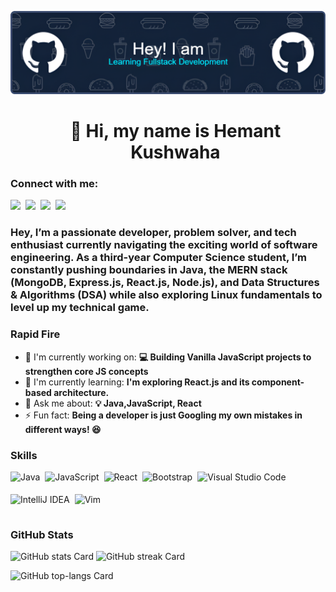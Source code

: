 ![Profile views](https://github.com/hemant-kushwaha/hemant-kushwaha/blob/main/github-header-image%20(5)_enhanced.png)

<div id="toc">
  <ul align="center" style="list-style: none">
    <summary>
      <h1>
        👋 Hi, my name is Hemant Kushwaha
      </h1>
    </summary>
  </ul>
</div>

**<h3 align="left">Connect with me:</h3>** 
<p align="left"><a href="hemantkushofficial@gmail.com" target="_blank"><img src="https://img.shields.io/badge/Gmail-D14836?style=for-the-badge&logo=gmail&logoColor=white" height="28" style="margin-right: 4px"></a> <a href="https://github.com/hemant-kushwaha" target="_blank"><img src="https://img.shields.io/badge/GitHub-100000?style=for-the-badge&logo=github&logoColor=white" height="28" style="margin-right: 4px"></a> <a href="https://www.linkedin.com/in/hemant-kushwaha-39505b256" target="_blank"><img src="https://img.shields.io/badge/LinkedIn-0077B5?style=for-the-badge&logo=linkedin&logoColor=white" height="28" style="margin-right: 4px"></a> <a href="https://twitter.com/HemantKushwaha_" target="_blank"><img src="https://img.shields.io/badge/Twitter-000000?style=for-the-badge&logo=X&logoColor=white" height="28" style="margin-right: 4px"></a></p>

 **<h3 align="left">Hey, I’m a passionate developer, problem solver, and tech enthusiast currently navigating the exciting world of software engineering. As a third-year Computer Science student, I’m constantly pushing boundaries in Java, the MERN stack (MongoDB, Express.js, React.js, Node.js), and Data Structures & Algorithms (DSA) while also exploring Linux fundamentals to level up my technical game.</h3>**

**<h3 align="left">Rapid Fire</h3>**

- 💼 I'm currently working on: **💻 Building Vanilla JavaScript projects to strengthen core JS concepts**
- 🌱 I'm currently learning: **I'm exploring React.js and its component-based architecture.**
- 💬 Ask me about: **💡 Java,JavaScript, React**
- ⚡ Fun fact: **Being a developer is just Googling my own mistakes in different ways! 😆**

 **<h3 align="left">Skills</h3>**

<div style="display: flex; flex-wrap: wrap; gap: 4px; justify-content: left;"><img src="https://img.shields.io/badge/Java-007396?logo=java&logoColor=white" height="32" alt="Java" style="margin-right: 4px"> <img src="https://img.shields.io/badge/JavaScript-F7DF1C?logo=javascript&logoColor=white" height="32" alt="JavaScript" style="margin-right: 4px"> <img src="https://img.shields.io/badge/React-20232A?logo=react&logoColor=61DAFB" height="32" alt="React" style="margin-right: 4px"> <img src="https://img.shields.io/badge/Bootstrap-563D7C?logo=bootstrap&logoColor=white" height="32" alt="Bootstrap" style="margin-right: 4px"> <img src="https://img.shields.io/badge/Visual_Studio_Code-007ACC?logo=visual-studio-code&logoColor=white" height="32" alt="Visual Studio Code" style="margin-right: 4px"> <img src="https://img.shields.io/badge/IntelliJ_IDEA-000000?logo=intellij-idea&logoColor=white" height="32" alt="IntelliJ IDEA" style="margin-right: 4px"> <img src="https://img.shields.io/badge/Vim-019733?logo=vim&logoColor=white" height="32" alt="Vim" style="margin-right: 4px"></div>

 **<h3 align="left">GitHub Stats</h3>**

<p align="left">
  <img width="48%" src="https://github-readme-stats.vercel.app/api?username=hemant-kushwaha&theme=react&hide_title=false&hide_rank=false&show_icons=false&include_all_commits=false&count_private=true&line_height=23" alt="GitHub stats Card" />
  <img width="48%" src="https://streak-stats.demolab.com/?user=hemant-kushwaha&theme=react&hide_border=false&date_format=M+j%5B%2C+Y%5D&mode=daily&hide_total_contributions=false&hide_current_streak=false&hide_longest_streak=false&card_height=200" alt="GitHub streak Card" />
</p>

<p align="left">
  <img width="48%" src="https://github-readme-stats.vercel.app/api/top-langs?username=hemant-kushwaha&theme=react&hide_title=false&layout=compact&langs_count=6&hide_progress=false&card_width=400" alt="GitHub top-langs Card" />
</p>

